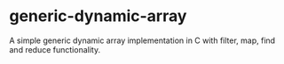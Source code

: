 # generic-dynamic-array
A simple generic dynamic array implementation in C with filter, map, find and reduce functionality.
